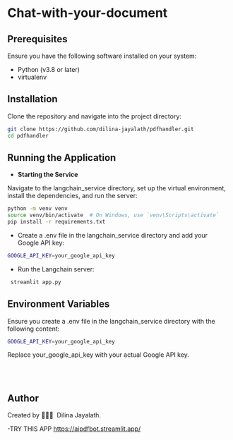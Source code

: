 # Chat-with-your-document

## Prerequisites

Ensure you have the following software installed on your system:

- Python (v3.8 or later)
- virtualenv


## Installation

Clone the repository and navigate into the project directory:

```bash
git clone https://github.com/dilina-jayalath/pdfhandler.git
cd pdfhandler
```

## Running the Application

	

- **Starting the Service**
  
Navigate to the langchain_service directory, set up the virtual environment, install the dependencies, and run the server:


```bash
python -m venv venv
source venv/bin/activate  # On Windows, use `venv\Scripts\activate`
pip install -r requirements.txt

```


- Create a .env file in the langchain_service directory and add your Google API key:
 
```bash
GOOGLE_API_KEY=your_google_api_key
```

- Run the Langchain server:

```bash
 streamlit app.py
```

## Environment Variables
Ensure you create a .env file in the langchain_service directory with the following content:

```bash
GOOGLE_API_KEY=your_google_api_key
```

Replace your_google_api_key with your actual Google API key.


<br/><br/>
## Author

Created by 👨🏻‍💻 &nbsp;Dilina Jayalath.

-TRY THIS APP
https://aipdfbot.streamlit.app/